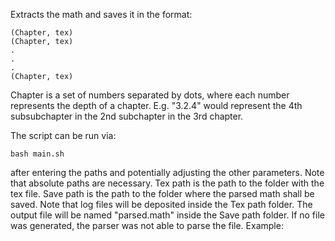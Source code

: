Extracts the math and saves it in the format: 

```
(Chapter, tex)
(Chapter, tex)
.
.
.
(Chapter, tex)
```

Chapter is a set of numbers separated by dots, where each number represents the depth of a chapter. E.g. "3.2.4" would represent the 4th subsubchapter in the 2nd subchapter in the 3rd chapter.

The script can be run via:

```
bash main.sh
```

after entering the paths and potentially adjusting the other parameters. Note that absolute paths are necessary. Tex path is the path to the folder with the tex file. Save path is the path to the folder where the parsed math shall be saved. Note that log files will be deposited inside the Tex path folder. The output file will be named "parsed.math" inside the Save path folder. If no file was generated, the parser was not able to parse the file. Example: